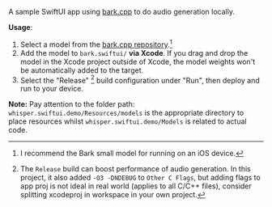 A sample SwiftUI app using [bark.cpp](https://github.com/PABannier/bark.cpp/) to do audio generation locally.

**Usage**:

1. Select a model from the [bark.cpp repository](https://github.com/PABannier/bark.cpp/tree/master/models).[^1]
2. Add the model to `bark.swiftui/` **via Xcode**. If you drag and drop the model in the Xcode project outside of Xcode, the model weights won't be automatically added to the target.
3. Select the "Release" [^2] build configuration under "Run", then deploy and run to your device.

**Note:** Pay attention to the folder path: `whisper.swiftui.demo/Resources/models` is the appropriate directory to place resources whilst `whisper.swiftui.demo/Models` is related to actual code.

[^1]: I recommend the Bark small model for running on an iOS device.

[^2]: The `Release` build can boost performance of audio generation. In this project, it also added `-O3 -DNDEBUG` to `Other C Flags`, but adding flags to app proj is not ideal in real world (applies to all C/C++ files), consider splitting xcodeproj in workspace in your own project.
